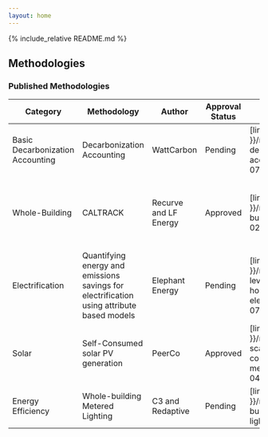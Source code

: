 ```yaml
---
layout: home
---
```


{% include_relative README.md %}

## Methodologies

### Published Methodologies

| Category           | Methodology                                      | Author      | Approval Status | URL | Approved By |
| ------------------ | ------------------------------------------------ | -------------- | ------------  | ------------ | ------------  |
| Basic Decarbonization Accounting  | Decarbonization Accounting        | WattCarbon   | Pending  | [link]({{ site.baseurl }}/methodologies/basic-decarbonization-accounting/2025-02-07) | *  |
| Whole-Building     | CALTRACK                                      | Recurve and LF Energy  | Approved  | [link]({{ site.baseurl }}/methodologies/whole-building-metered/2025-02-07) | US Department of Energy, California Public Utilities Commission |
| Electrification    | Quantifying energy and emissions savings for electrification using attribute based models |Elephant Energy| Pending | [link]({{ site.baseurl }}/methodologies/device-level-heating-household-electrification/2025-02-07) | *  |
| Solar              | Self-Consumed solar PV generation                | PeerCo         | Approved | [link]({{ site.baseurl }}/methodologies/small-scale-solar-self-consumption-methodology/2024-11-04)  | [Chris Segerblom](https://www.linkedin.com/in/chris-segerblom/) , [Nicholas Burgess](https://www.linkedin.com/in/nicholas-burgess-426156119/), [Sebnem Rusitschka](https://www.linkedin.com/in/rusitschka/) |
| Energy Efficiency  | Whole-building Metered Lighting                  | C3 and Redaptive | Pending  | [link]({{ site.baseurl }}/methodologies/whole-building-metered-lighting/2025-02-07)  | *  |
